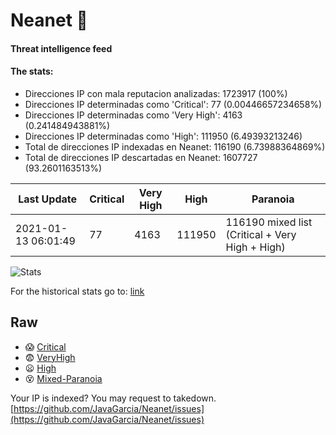 # Neanet :hocho:
#### Threat intelligence feed
#### The stats:

- Direcciones IP con mala reputacion analizadas: 1723917 (100%)
- Direcciones IP determinadas como 'Critical':  77 (0.00446657234658%)
- Direcciones IP determinadas como 'Very High':  4163 (0.241484943881%)
- Direcciones IP determinadas como 'High':  111950 (6.49393213246)
- Total de direcciones IP indexadas en Neanet:  116190 (6.73988364869%)
- Total de direcciones IP descartadas en Neanet:  1607727 (93.2601163513%)

| Last Update | Critical | Very High | High | Paranoia |
| --- | --- | --- | --- | --- |
| 2021-01-13 06:01:49 | 77 | 4163 | 111950 | 116190 mixed list (Critical + Very High + High)|

![Stats](https://docs.google.com/spreadsheets/d/e/2PACX-1vSnaNMIXVabIpDJjufMlzH7poXnshF3mgd8Is1g9ytUEzVsP5my4Trn8f-xkoLLQ38xpL3HtmUexLo6/pubchart?oid=501124687&format=image)

For the historical stats go to: [link](/stats.csv)
## Raw
- :scream: [Critical](https://raw.githubusercontent.com/JavaGarcia/Neanet/master/blacklists/neanet_critical.txt)
- :fearful: [VeryHigh](https://raw.githubusercontent.com/JavaGarcia/Neanet/master/blacklists/neanet_veryHigh.txtt)
- :frowning: [High](https://raw.githubusercontent.com/JavaGarcia/Neanet/master/blacklists/neanet_high.txt)
- :dizzy_face: [Mixed-Paranoia](https://raw.githubusercontent.com/JavaGarcia/Neanet/master/blacklists/neanet_all.txt)


Your IP is indexed? You may request to takedown. [https://github.com/JavaGarcia/Neanet/issues](https://github.com/JavaGarcia/Neanet/issues)




































































































































































































































































































































































































































































































































































































































































































































































































































































































































































































































































































































































































































































































































































































































































































































































































































































































































































































































































































































































































































































































































































































































































































































































































































































































































































































































































































































































































































































































































































































































































































































































































































































































































































































































































































































































































